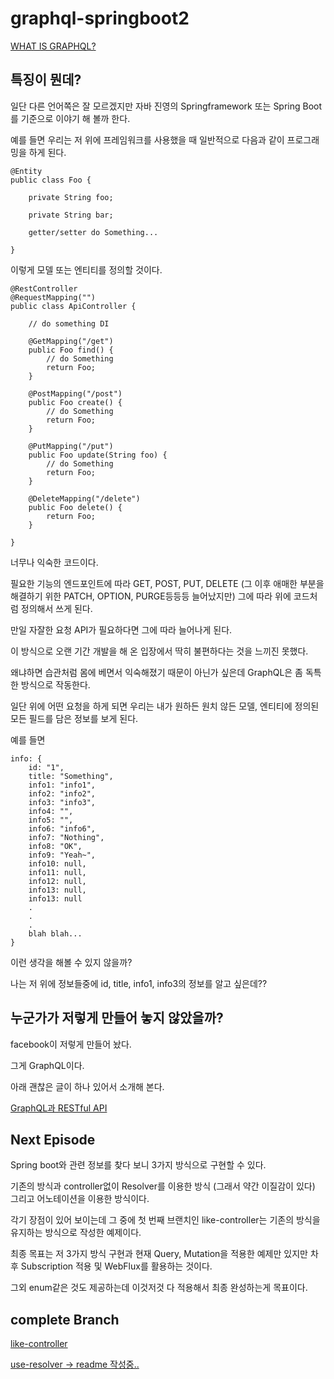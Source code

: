 # graphql-springboot2

[WHAT IS GRAPHQL?](https://graphql-kr.github.io/)

## 특징이 뭔데?

일단 다른 언어쪽은 잘 모르겠지만 자바 진영의 Springframework 또는 Spring Boot를 기준으로 이야기 해 볼까 한다.

예를 들면 우리는 저 위에 프레임워크를 사용했을 때 일반적으로 다음과 같이 프로그래밍을 하게 된다.

```
@Entity
public class Foo {

	private String foo;
	
	private String bar;
	
	getter/setter do Something...

}

```

이렇게 모델 또는 엔티티를 정의할 것이다.

```
@RestController
@RequestMapping("")
public class ApiController {

	// do something DI

	@GetMapping("/get")
	public Foo find() {
		// do Something
		return Foo;
	}
	
	@PostMapping("/post")
	public Foo create() {
		// do Something
		return Foo;		
	}

	@PutMapping("/put")
	public Foo update(String foo) {
		// do Something
		return Foo;	
	}

	@DeleteMapping("/delete")
	public Foo delete() {
		return Foo;
	}

}

```

너무나 익숙한 코드이다. 

필요한 기능의 엔드포인트에 따라  GET, POST, PUT, DELETE (그 이후 애매한 부분을 해결하기 위한 PATCH, OPTION, PURGE등등등 늘어났지만) 그에 따라 위에 코드처럼 정의해서 쓰게 된다.

만일 자잘한 요청 API가 필요하다면 그에 따라 늘어나게 된다.

이 방식으로 오랜 기간 개발을 해 온 입장에서 딱히 불편하다는 것을 느끼진 못했다.

왜냐하면 습관처럼 몸에 베면서 익숙해졌기 때문이 아닌가 싶은데 GraphQL은 좀 독특한 방식으로 작동한다.

일단 위에 어떤 요청을 하게 되면 우리는 내가 원하든 원치 않든 모델, 엔티티에 정의된 모든 필드를 담은 정보를 보게 된다.

예를 들면 


```
info: {
	id: "1",
	title: "Something",
	info1: "info1",
	info2: "info2",
	info3: "info3",
	info4: "",
	info5: "",
	info6: "info6",
	info7: "Nothing",
	info8: "OK",
	info9: "Yeah~",
	info10: null,
	info11: null,
	info12: null,
	info13: null,
	info13: null
	.
	.
	.
	blah blah...
}

```

이런 생각을 해볼 수 있지 않을까?

나는 저 위에 정보들중에 id, title, info1, info3의 정보를 알고 싶은데??

## 누군가가 저렇게 만들어 놓지 않았을까?

facebook이 저렇게 만들어 놨다.

그게 GraphQL이다.

아래 괜찮은 글이 하나 있어서 소개해 본다.

[GraphQL과 RESTful API](https://www.holaxprogramming.com/2018/01/20/graphql-vs-restful-api/)

## Next Episode

Spring boot와 관련 정보를 찾다 보니 3가지 방식으로 구현할 수 있다.

기존의 방식과 controller없이 Resolver를 이용한 방식 (그래서 약간 이질감이 있다) 그리고 어노테이션을 이용한 방식이다.

각기 장점이 있어 보이는데 그 중에 첫 번째 브랜치인 like-controller는 기존의 방식을 유지하는 방식으로 작성한 예제이다.

최종 목표는 저 3가지 방식 구현과 현재 Query, Mutation을 적용한 예제만 있지만 차후 Subscription 적용 및 WebFlux를 활용하는 것이다.

그외 enum같은 것도 제공하는데 이것저것 다 적용해서 최종 완성하는게 목표이다. 


## complete Branch

[like-controller](https://github.com/basquiat78/graphql-springboot2/tree/like-controller)
    
[use-resolver -> readme 작성중..](https://github.com/basquiat78/graphql-springboot2/tree/use-resolver)
